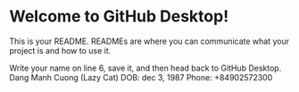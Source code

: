 # Welcome to GitHub Desktop!

This is your README. READMEs are where you can communicate what your project is and how to use it.

Write your name on line 6, save it, and then head back to GitHub Desktop.
Dang Manh Cuong (Lazy Cat)
DOB: dec 3, 1987
Phone: +84902572300